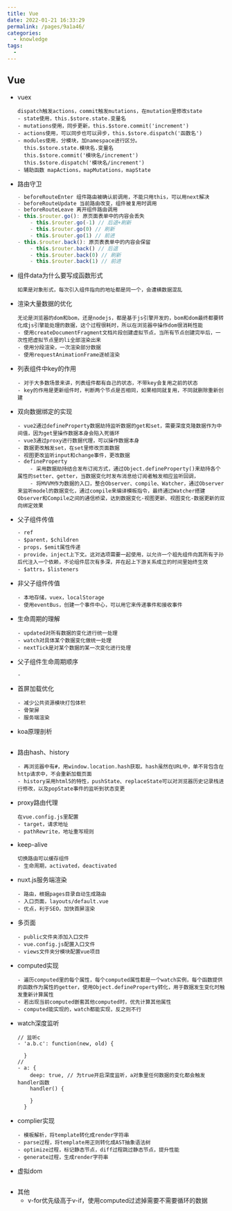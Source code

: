 ```yaml
---
title: Vue
date: 2022-01-21 16:33:29
permalink: /pages/9a1a46/
categories: 
  - knowledge
tags: 
  - 
---
```


## Vue
- vuex
    ```
    dispatch触发actions，commit触发mutations，在mutation里修改state
    - state使用，this.$store.state.变量名
    - mutations使用，同步更新，this.$store.commit('increment')
    - actions使用，可以同步也可以异步，this.$store.dispatch('函数名')
    - modules使用，分模块，加namespace进行区分。
      this.$store.state.模块名.变量名
      this.$store.commit('模块名/increment')
      this.$store.dispatch('模块名/increment')
    - 辅助函数 mapActions，mapMutations，mapState
    ```
- 路由守卫
    ```js
    - beforeRouteEnter 组件路由被确认前调用，不能只用this，可以用next解决
    - beforeRouteUpdate 当前路由改变，组件被复用时调用
    - beforeRouteLeave 离开组件路由调用
    - this.$router.go(): 原页面表单中的内容会丢失
        - this.$router.go(-1) // 后退+刷新
        - this.$router.go(0) // 刷新
        - this.$router.go(1) // 前进
    - this.$router.back(): 原页表表单中的内容会保留
        - this.$router.back() // 后退
        - this.$router.back(0) // 刷新
        - this.$router.back(1) // 前进
    ```
- 组件data为什么要写成函数形式
    ```
    如果是对象形式，每次引入组件指向的地址都是同一个，会遭横数据混乱
    ```
- 渲染大量数据的优化
    ```
    无论是浏览器的dom和bom，还是nodejs，都是基于js引擎开发的，bom和dom最终都要转化成js引擎能处理的数据，这个过程很耗时，所以在浏览器中操作dom很消耗性能
    - 使用createDocumentFragment文档片段创建虚拟节点，当所有节点创建完毕后，一次性把虚拟节点里的li全部渲染出来
    - 使用分段渲染，一次渲染部分数据
    - 使用requestAnimationFrame逐帧渲染
    ```
- 列表组件中key的作用
    ```
    - 对于大多数场景来讲，列表组件都有自己的状态，不带key会复用之前的状态
    - key的作用是更新组件时，判断两个节点是否相同，如果相同就复用，不同就删除重新创建
    ```
- 双向数据绑定的实现
    ```
    - vue2通过defineProperty数据劫持监听数据的get和set，需要深度克隆数据作为中间值，因为get里操作数据本身会陷入死循环
    - vue3通过proxy进行数据代理，可以操作数据本身
    - 数据更改触发set，在set里修改页面数据
    - 视图更改监听input和change事件，更改数据
    - defineProperty
        - 采用数据劫持结合发布订阅方式，通过Object.defineProperty()来劫持各个属性的setter、getter，当数据变化时发布消息给订阅者触发相应监听回调，
        - 将MVVM作为数据的入口，整合Observer、compile、Watcher，通过Observer来监听model的数据变化，通过compile来编译模板指令，最终通过Watcher搭建Observer和Compile之间的通信桥梁，达到数据变化-视图更新、视图变化-数据更新的双向绑定效果
    ```
- 父子组件传值
    ```
    - ref
    - $parent，$children
    - props，$emit属性传递
    - provide，inject上下文。这对选项需要一起使用，以允许一个祖先组件向其所有子孙后代注入一个依赖，不论组件层次有多深，并在起上下游关系成立的时间里始终生效
    - $attrs，$listeners
    ```
- 非父子组件传值
    ```
    - 本地存储，vuex，localStorage
    - 使用eventBus，创建一个事件中心，可以用它来传递事件和接收事件
    ```
- 生命周期的理解
    ```
    - updated对所有数据的变化进行统一处理
    - watch对具体某个数据变化做统一处理
    - nextTick是对某个数据的某一次变化进行处理
    ```
- 父子组件生命周期顺序
    ```
    - 
    ```
- 首屏加载优化
    ```
    - 减少公共资源模块打包体积
    - 骨架屏
    - 服务端渲染
    ```
- koa原理剖析
    ```
    ```
- 路由hash、history
    ```
    - 再浏览器中有#，用window.location.hash获取。hash虽然在URL中，单不背包含在http请求中，不会重新加载页面
    - history采用html5的特性，pushState、replaceState可以对浏览器历史记录栈进行修改，以及popState事件的监听到状态变更
    ```
- proxy路由代理
    ```
    在vue.config.js里配置
    - target，请求地址
    - pathRewrite，地址重写规则
    ```
- keep-alive
    ```
    切换路由可以缓存组件
    - 生命周期，activated，deactivated
    ```
- nuxt.js服务端渲染
    ```
    - 路由，根据pages目录自动生成路由
    - 入口页面，layouts/default.vue
    - 优点，利于SEO，加快首屏渲染
    ```
- 多页面
    ```
    - public文件夹添加入口文件
    - vue.config.js配置入口文件
    - views文件夹分模块配置vue项目
    ```
- computed实现
    ```
    - 遍历computed里的每个属性，每个computed属性都是一个watch实例，每个函数提供的函数作为属性的getter，使用Object.defineProperty转化，用于数据发生变化时触发重新计算属性
    - 若出现当前computed嵌套其他computed时，优先计算其他属性
    - computed能实现的，watch都能实现，反之则不行
    ```
- watch深度监听
    ```
    // 监听c
    - 'a.b.c': function(new, old) {
        
      }
    // 
    - a: {
        deep: true, // 为true开启深度监听，a对象里任何数据的变化都会触发handler函数
        handler() {
            
        }
      }
    ```
- complier实现
    ```
    - 模板解析，将template转化成render字符串
    - parse过程，将template用正则转化成AST抽象语法树
    - optimize过程，标记静态节点，diff过程跳过静态节点，提升性能
    - generate过程，生成render字符串
    ```
- 虚拟dom
    ```
    ```
- 其他
    - v-for优先级高于v-if，使用computed过滤掉需要不需要循环的数据